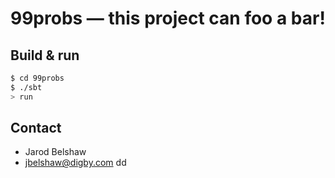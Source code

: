 # 99probs — this project can foo a bar! #

## Build & run ##

```sh
$ cd 99probs
$ ./sbt
> run
```

## Contact ##

- Jarod Belshaw
- <a href="jbelshaw@digby.com">jbelshaw@digby.com</a>
dd
